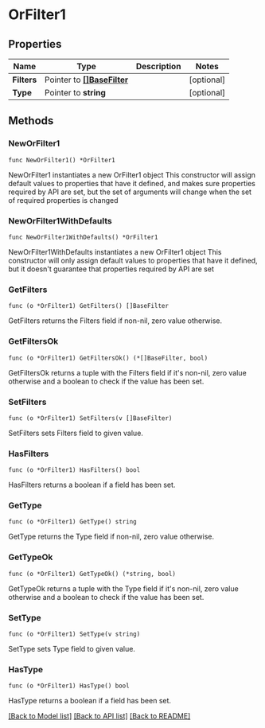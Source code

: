 # OrFilter1

## Properties

Name | Type | Description | Notes
------------ | ------------- | ------------- | -------------
**Filters** | Pointer to [**[]BaseFilter**](BaseFilter.md) |  | [optional] 
**Type** | Pointer to **string** |  | [optional] 

## Methods

### NewOrFilter1

`func NewOrFilter1() *OrFilter1`

NewOrFilter1 instantiates a new OrFilter1 object
This constructor will assign default values to properties that have it defined,
and makes sure properties required by API are set, but the set of arguments
will change when the set of required properties is changed

### NewOrFilter1WithDefaults

`func NewOrFilter1WithDefaults() *OrFilter1`

NewOrFilter1WithDefaults instantiates a new OrFilter1 object
This constructor will only assign default values to properties that have it defined,
but it doesn't guarantee that properties required by API are set

### GetFilters

`func (o *OrFilter1) GetFilters() []BaseFilter`

GetFilters returns the Filters field if non-nil, zero value otherwise.

### GetFiltersOk

`func (o *OrFilter1) GetFiltersOk() (*[]BaseFilter, bool)`

GetFiltersOk returns a tuple with the Filters field if it's non-nil, zero value otherwise
and a boolean to check if the value has been set.

### SetFilters

`func (o *OrFilter1) SetFilters(v []BaseFilter)`

SetFilters sets Filters field to given value.

### HasFilters

`func (o *OrFilter1) HasFilters() bool`

HasFilters returns a boolean if a field has been set.

### GetType

`func (o *OrFilter1) GetType() string`

GetType returns the Type field if non-nil, zero value otherwise.

### GetTypeOk

`func (o *OrFilter1) GetTypeOk() (*string, bool)`

GetTypeOk returns a tuple with the Type field if it's non-nil, zero value otherwise
and a boolean to check if the value has been set.

### SetType

`func (o *OrFilter1) SetType(v string)`

SetType sets Type field to given value.

### HasType

`func (o *OrFilter1) HasType() bool`

HasType returns a boolean if a field has been set.


[[Back to Model list]](../README.md#documentation-for-models) [[Back to API list]](../README.md#documentation-for-api-endpoints) [[Back to README]](../README.md)


